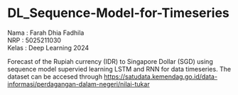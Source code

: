 # DL_Sequence-Model-for-Timeseries

Nama : Farah Dhia Fadhila </br>
NRP : 5025211030 </br>
Kelas : Deep Learning 2024

Forecast of the Rupiah currency (IDR) to Singapore Dollar (SGD) using sequence model supervied learning LSTM and RNN for data timeseries. The dataset can be accesed through https://satudata.kemendag.go.id/data-informasi/perdagangan-dalam-negeri/nilai-tukar


